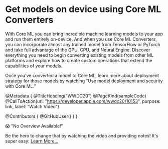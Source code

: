 # Get models on device using Core ML Converters

With Core ML you can bring incredible machine learning models to your app and run them entirely on-device. And when you use Core ML Converters, you can incorporate almost any trained model from TensorFlow or PyTorch and take full advantage of the GPU, CPU, and Neural Engine. Discover everything you need to begin converting existing models from other ML platforms and explore how to create custom operations that extend the capabilities of your models.

Once you’ve converted a model to Core ML, learn more about deployment strategy for those models by watching “Use model deployment and security with Core ML.”

@Metadata {
   @TitleHeading("WWDC20")
   @PageKind(sampleCode)
   @CallToAction(url: "https://developer.apple.com/wwdc20/10153", purpose: link, label: "Watch Video")

   @Contributors {
      @GitHubUser(<replace this with your GitHub handle>)
   }
}

😱 "No Overview Available!"

Be the hero to change that by watching the video and providing notes! It's super easy:
 [Learn More…](https://wwdcnotes.github.io/WWDCNotes/documentation/wwdcnotes/contributing)
